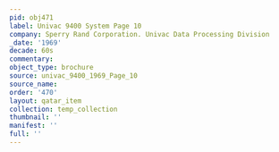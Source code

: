 ```yaml
---
pid: obj471
label: Univac 9400 System Page 10
company: Sperry Rand Corporation. Univac Data Processing Division
_date: '1969'
decade: 60s
commentary: 
object_type: brochure
source: univac_9400_1969_Page_10
source_name: 
order: '470'
layout: qatar_item
collection: temp_collection
thumbnail: ''
manifest: ''
full: ''
---
```

